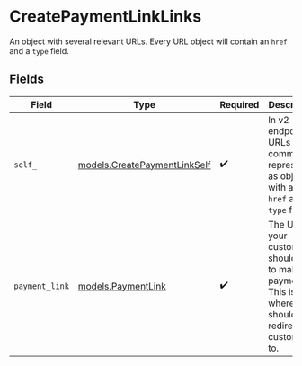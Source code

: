 # CreatePaymentLinkLinks

An object with several relevant URLs. Every URL object will contain an `href` and a `type` field.


## Fields

| Field                                                                                                      | Type                                                                                                       | Required                                                                                                   | Description                                                                                                |
| ---------------------------------------------------------------------------------------------------------- | ---------------------------------------------------------------------------------------------------------- | ---------------------------------------------------------------------------------------------------------- | ---------------------------------------------------------------------------------------------------------- |
| `self_`                                                                                                    | [models.CreatePaymentLinkSelf](../models/createpaymentlinkself.md)                                         | :heavy_check_mark:                                                                                         | In v2 endpoints, URLs are commonly represented as objects with an `href` and `type` field.                 |
| `payment_link`                                                                                             | [models.PaymentLink](../models/paymentlink.md)                                                             | :heavy_check_mark:                                                                                         | The URL your customer should visit to make the payment. This is where you should redirect the customer to. |